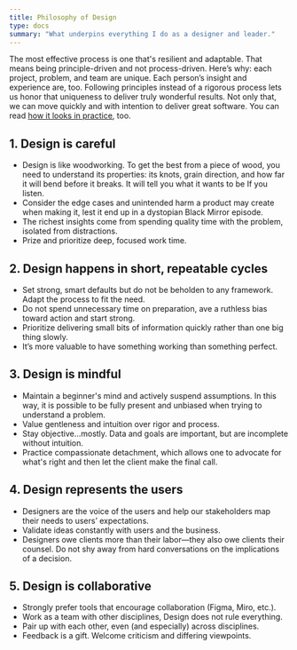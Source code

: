 ```yaml
---
title: Philosophy of Design
type: docs
summary: "What underpins everything I do as a designer and leader."
---
```


The most effective process is one that's resilient and adaptable. That means being principle-driven and not process-driven. Here’s why: each project, problem, and team are unique. Each person’s insight and experience are, too. Following principles instead of a rigorous process lets us honor that uniqueness to deliver truly wonderful results. Not only that, we can move quickly and with intention to deliver great software. You can read [how it looks in practice](/design-process), too.

## 1. Design is careful

- Design is like woodworking. To get the best from a piece of wood, you need to understand its properties: its knots, grain direction, and how far it will bend before it breaks. It will tell you what it wants to be If you listen.
- Consider the edge cases and unintended harm a product may create when making it, lest it end up in a dystopian Black Mirror episode.
- The richest insights come from spending quality time with the problem, isolated from distractions.
- Prize and prioritize deep, focused work time.

## 2. Design happens in short, repeatable cycles

- Set strong, smart defaults but do not be beholden to any framework. Adapt the process to fit the need.
- Do not spend unnecessary time on preparation, ave a ruthless bias toward action and start strong.
- Prioritize delivering small bits of information quickly rather than one big thing slowly.
- It’s more valuable to have something working than something perfect.

## 3. Design is mindful

- Maintain a beginner's mind and actively suspend assumptions. In this way, it is possible to be fully present and unbiased when trying to understand a problem.
- Value gentleness and intuition over rigor and process.
- Stay objective…mostly. Data and goals are important, but are incomplete without intuition.
- Practice compassionate detachment, which allows one to advocate for what's right and then let the client make the final call.

## 4. Design represents the users

- Designers are the voice of the users and help our stakeholders map their needs to users’ expectations.
- Validate ideas constantly with users and the business.
- Designers owe clients more than their labor—they also owe clients their counsel. Do not shy away from hard conversations on the implications of a decision.

## 5. Design is collaborative

- Strongly prefer tools that encourage collaboration (Figma, Miro, etc.).
- Work as a team with other disciplines, Design does not rule everything.
- Pair up with each other, even (and especially) across disciplines.
- Feedback is a gift. Welcome criticism and differing viewpoints.